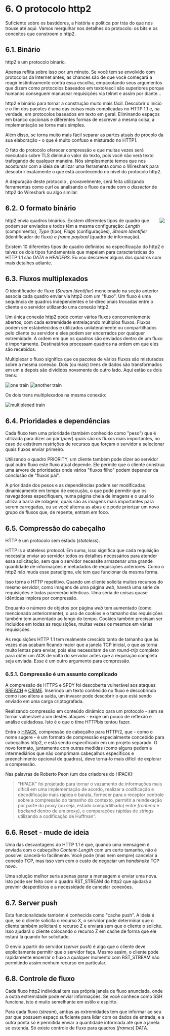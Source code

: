 # 6. O protocolo http2

Suficiente sobre os bastidores, a história e política por trás do que nos trouxe até aqui. Vamos mergulhar nos detalhes do protocolo: os bits e os conceitos que constroem o http2.

## 6.1. Binário

http2 é um protocolo binário.

Apenas reflita sobre isso por um minuto. Se você tem se envolvido com protocolos da Internet antes, as chances são de que você começará a reagir instintivamente contra essa escolha, empacotando seus argumentos que dizem como protocolos baseados em texto/ascii são superiores porque humanos conseguem manusear requisições via telnet e assim por diante...

http2 é binário para tornar a construção muito mais fácil. Descobrir o início e o fim dos pacotes é uma das coisas mais complicadas no HTTP 1.1 e, na verdade, em protocolos baseados em texto em geral. Eliminando espaços em branco opcionais e diferentes formas de escrever a mesma coisa, a implementação se torna mais simples.

Além disso, se torna muito mais fácil separar as partes atuais do procolo da sua elaboração - o que é muito confuso e misturado no HTTP1.

O fato do protocolo oferecer compressão e que muitas vezes será executado sobre TLS diminui o valor do texto, pois você não verá texto trafegando de qualquer maneira. Nós simplesmente temos que nos acostumar com a ideia de utilizar uma ferramenta como o Wireshark para descobrir exatamente o que está acontecendo no nível do protocolo http2.

A depuração deste protocolo , provavelmente, será feita utilizando ferramentas como curl ou analisando o fluxo da rede com o _dissector_ de http2 do Wireshark ou algo similar.

## 6.2. O formato binário

<img style="float: right;" src="https://raw.githubusercontent.com/bagder/http2-explained/master/images/frame-layout.png" />

http2 envia quadros binários. Existem diferentes tipos de quadro que podem ser enviados e todos têm a mesma configuração: _Length_ (comprimento), _Type_ (tipo), _Flags_ (configurações), _Stream Identifier_ (identificador de fluxo) e _frame payload_ (quadro de informação).

Existem 10 diferentes tipos de quadro definidos na especificação do http2 e talvez os dois tipos fundamentais que mapeiam para características do HTTP 1.1 são _DATA_ e _HEADERS_. Eu vou descrever alguns dos quadros com mais detalhes adiante.

## 6.3. Fluxos multiplexados

O identificador de fluxo (_Stream Identifier_) mencionado na seção anterior associa cada quadro enviar via http2 com um "fluxo". Um fluxo é uma sequência de quadros independentes e bi-direcionais trocadas entre o cliente e o servidor utilizando uma conexão http2.

Um única conexão http2 pode conter vários fluxos concorrentemente abertos, com cada extremidade entrelaçando múltiplos fluxos. Fluxos podem ser estabelecidos e utilizados unilateralmente ou compartilhados pelo cliente ou servidor e eles podem ser encerrados por qualquer extremidade. A ordem em que os quadros são enviados dentro de um fluxo é importamente. Destinatários processam quadros na ordem em que eles são recebidos.

Multiplexar o fluxo significa que os pacotes de vários fluxos são misturados sobre a mesma conexão. Dois (ou mais) trens de dados são transformados em um e depois são divididos novamente do outro lado. Aqui estão os dois trens:

![one train](https://raw.githubusercontent.com/bagder/http2-explained/master/images/train-justin.jpg)
![another train](https://raw.githubusercontent.com/bagder/http2-explained/master/images/train-ikea.jpg)

Os dois trens multiplexados na mesma conexão:

![multiplexed train](https://raw.githubusercontent.com/bagder/http2-explained/master/images/train-multiplexed.jpg)

## 6.4. Prioridades e dependências

Cada fluxo tem uma prioridade (também conhecido como "peso") que é utilizada para dizer ao par (_peer_) quais são os fluxos mais importantes, no caso de existirem restrições de recursos que forçam o servidor a selecionar quais fluxos enviar primeiro.

Utilizando o quadro PRIORITY, um cliente também pode dizer ao servidor qual outro fluxo este fluxo atual depende. Ele permite que o cliente construa uma árvore de prioridades onde vários "fluxos filho" podem depender da conclusão de "fluxos pai".

A prioridade dos pesos e as dependências podem ser modificadas dinamicamente em tempo de execução, o que pode permitir que os navegadores especifiquem, numa página cheia de imagens e o usuário utiliza a barra de rolagem, quais são as imagens mais importantes para serem carregadas, ou se você alterna as abas ele pode priorizar um novo grupo de fluxos que, de repente, entram em foco.

## 6.5. Compressão do cabeçalho

HTTP é um protocolo sem estado (_stateless_).

HTTP is a stateless protocol. Em suma, isso significa que cada requisição necessita enviar ao servidor todos os detalhes necessários para atender essa solicitação, sem que o servidor necessite armazenar uma grande quantidade de informações e metadados de requisições anteriores. Como o http2 não muda esse paradigma, ele tem que funcionar da mesma forma.

Isso torna o HTTP repetitivo. Quando um cliente solicita muitos recursos do mesmo servidor, como imagens de uma página _web_, haverá uma série de requisições e todas parecerão idênticas. Uma séria de coisas quase idênticas implora por compressão.

Enquanto o número de objetos por página _web_ tem aumentado (como mencionado anteriormente), o uso de cookies e o tamanho das requisições também tem aumentado ao longo do tempo. Cookies também precisam ser incluídos em todas as requisições, muitas vezes os mesmos em várias requisições.

As requisições HTTP 1.1 tem realmente crescido tanto de tamanho que às vezes elas acabam ficando maior que a janela TCP inicial, o que as torna muito lentas para enviar, pois elas necessitam de um _round-trip_ completo para obter um ACK de volta do servidor antes que a requisição completa seja enviada. Esse é um outro argumento para compressão.

### 6.5.1. Compressão é um assunto complicado

A compressão de HTTPS e SPDY foi descoberta vulnerável aos ataques [BREACH](http://en.wikipedia.org/wiki/BREACH_%28security_exploit%29) e [CRIME](http://en.wikipedia.org/wiki/CRIME). Inserindo um texto conhecido no fluxo e descobrindo como isso altera a saída, um invasor pode descobrir o que está sendo enviado em uma carga criptografada.

Realizando compressão em conteúdo dinâmico para um protocolo - sem se tornar vulnerável a um destes ataques - exige um pouco de reflexão e análise cuidadosa. Isto é o que o time HTTPbis tentou fazer.

Entra o [HPACK](http://www.rfc-editor.org/rfc/rfc7541.txt), compressão de cabeçalho para HTTP/2, que - como o nome sugere - é um formato de compressão especialmente concebido para cabeçalhos http2, e está sendo especificado em um projeto separado. O novo formato, juntamente com outras medidas (como alguns pedem a intermediários que não comprimam cabeçalhos específicos e preenchimento opcional de quadros), deve torná-lo mais difícil de explorar a compressão.

Nas palavras de Roberto Peon (um dos criadores do HPACK):

> "HPACK" foi projetado para tornar o vazamento de informações mais difícil em
> uma implementação de acordo, realizar a codificação e decodificação mais rápida
> e barata, fornecer para o receptor controle sobre a compressão do tamanho do
> contexto, permitir a reindexação por parte do proxy (ou seja, estado compartilhado)
> entre _frontend_ e _backend_ dentro de um proxy), e comparações rápidas de
> _strings_ utilizando a codificação de Huffman".

## 6.6. Reset - mude de ideia

Uma das desvantagens do HTTP 1.1 é que, quando uma mensagem é enviada com o cabeçalho _Content-Length_ com um certo tamanho, não é possível cancelá-lo facilmente. Você pode (mas nem sempre) cancelar a conexão TCP, mas isso vem com o custo de negociar um _handshake_ TCP novo.

Uma solução melhor seria apenas parar a mensagem e enviar uma nova. Isto pode ser feito com o quadro RST_STREAM do http2 que ajudará a previnir desperdícios e a necessidade de cancelar conexões.

## 6.7. Server push

Esta funcionalidade também é conhecida como "cache push". A ideia é que, se o cliente solicita o recurso X, o servidor pode determinar que o cliente também solicitará o recurso Z e enviará sem que o cliente o solicite. Isso ajudará o cliente colocando o recurso Z em cache de forma que ele estará lá quando for solicitado.

O envio a partir do servidor (_server push_) é algo que o cliente deve explicitamente permitir que o servidor faça. Mesmo assim, o cliente pode rapidamente encerrar o fluxo a qualquer momento com RST_STREAM não permitindo assim nenhum recurso em particular.

## 6.8. Controle de fluxo

Cada fluxo http2 individual tem sua própria janela de fluxo anunciada, onde a outra extremidade pode enviar informações. Se você conhece como SSH funciona, isto é muito semelhante em estilo e espírito.

Para cada fluxo (_stream_), ambas as extremidades tem que informar ao seu par que possuem espaço suficiente para lidar com os dados de entrada, e a outra ponta só é permitida enviar a quantidade informada até que a janela se estenda. Só existe controle de fluxo para quadros (_frames_) DATA.
